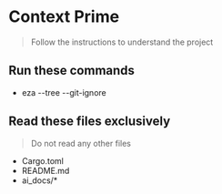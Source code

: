 # Context Prime 
> Follow the instructions to understand the project 

## Run these commands 
- eza --tree --git-ignore 

## Read these files exclusively 
> Do not read any other files 
- Cargo.toml
- README.md 
- ai_docs/*